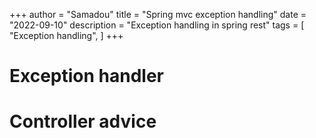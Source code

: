+++
author = "Samadou"
title = "Spring mvc exception handling"
date = "2022-09-10"
description = "Exception handling in spring rest"
tags = [
    "Exception handling",
]
+++

# Exception handler

# Controller advice

# 

